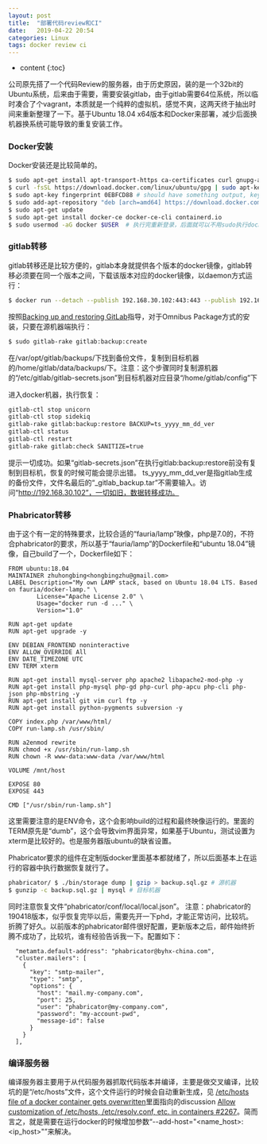 ```yaml
---
layout: post
title:  "部署代码review和CI"
date:   2019-04-22 20:54
categories: Linux
tags: docker review ci
---
```


* content
{:toc}

公司原先搭了一个代码Review的服务器，由于历史原因，装的是一个32bit的Ubuntu系统，后来由于需要，需要安装gitlab，由于gitlab需要64位系统，所以临时凑合了个vagrant，本质就是一个纯粹的虚拟机，感觉不爽，这两天终于抽出时间来重新整理了一下。基于Ubuntu 18.04 x64版本和Docker来部署，减少后面换机器换系统可能导致的重复安装工作。

### Docker安装
Docker安装还是比较简单的。
```bash
$ sudo apt-get install apt-transport-https ca-certificates curl gnupg-agent software-properties-common
$ curl -fsSL https://download.docker.com/linux/ubuntu/gpg | sudo apt-key add -
$ sudo apt-key fingerprint 0EBFCD88 # should have something output, key 9DC8 5822 9FC7 DD38 854A E2D8 8D81 803C 0EBF CD88
$ sudo add-apt-repository "deb [arch=amd64] https://download.docker.com/linux/ubuntu $(lsb_release -cs) stable"
$ sudo apt-get update
$ sudo apt-get install docker-ce docker-ce-cli containerd.io
$ sudo usermod -aG docker $USER  # 执行完重新登录，后面就可以不用sudo执行docker命令了。
```

### gitlab转移
gitlab转移还是比较方便的，gitlab本身就提供各个版本的docker镜像，gitlab转移必须要在同一个版本之间，下载该版本对应的docker镜像，以daemon方式运行：
```bash
$ docker run --detach --publish 192.168.30.102:443:443 --publish 192.168.30.102:80:80 --publish 8222:22 --restart always --volume /home/gitlab/config:/etc/gitlab --volume /home/gitlab/logs:/var/log/gitlab --volume /home/gitlab/data:/var/opt/gitlab gitlab/gitlab-ce:9.5.4-ce.0
```
按照[Backing up and restoring GitLab](https://gitlab.com/gitlab-org/gitlab-ce/blob/7e3bb679a92156304972e2db1ae49c9b0e4cd188/doc/raketasks/backup_restore.md#restore-prerequisites)指导，对于Omnibus Package方式的安装，只要在源机器端执行：
```bash
$ sudo gitlab-rake gitlab:backup:create
```
在/var/opt/gitlab/backups/下找到备份文件，复制到目标机器的/home/gitlab/data/backups/下。注意：这个步骤同时复制源机器的“/etc/gitlab/gitlab-secrets.json”到目标机器对应目录“/home/gitlab/config”下

进入docker机器，执行恢复：
```bash
gitlab-ctl stop unicorn
gitlab-ctl stop sidekiq
gitlab-rake gitlab:backup:restore BACKUP=ts_yyyy_mm_dd_ver
gitlab-ctl status
gitlab-ctl restart
gitlab-rake gitlab:check SANITIZE=true
```
提示一切成功。如果“gitlab-secrets.json”在执行gitlab:backup:restore前没有复制到目标机，恢复的时候可能会提示出错。
ts\_yyyy\_mm\_dd\_ver是指gitlab生成的备份文件，文件名最后的“\_gitlab\_backup.tar”不需要输入。访问“http://192.168.30.102”，一切如旧，数据转移成功。

### Phabricator转移
由于这个有一定的特殊要求，比较合适的“fauria/lamp”映像，php是7.0的，不符合phabricator的要求，所以基于“fauria/lamp”的Dockerfile和“ubuntu 18.04”镜像，自己build了一个，Dockerfile如下：
```
FROM ubuntu:18.04
MAINTAINER zhuhongbing<hongbingzhu@gmail.com>
LABEL Description="My own LAMP stack, based on Ubuntu 18.04 LTS. Based on fauria/docker-lamp." \
        License="Apache License 2.0" \
        Usage="docker run -d ..." \
        Version="1.0"

RUN apt-get update
RUN apt-get upgrade -y

ENV DEBIAN_FRONTEND noninteractive
ENV ALLOW_OVERRIDE All
ENV DATE_TIMEZONE UTC
ENV TERM xterm

RUN apt-get install mysql-server php apache2 libapache2-mod-php -y
RUN apt-get install php-mysql php-gd php-curl php-apcu php-cli php-json php-mbstring -y
RUN apt-get install git vim curl ftp -y
RUN apt-get install python-pygments subversion -y

COPY index.php /var/www/html/
COPY run-lamp.sh /usr/sbin/

RUN a2enmod rewrite
RUN chmod +x /usr/sbin/run-lamp.sh
RUN chown -R www-data:www-data /var/www/html

VOLUME /mnt/host

EXPOSE 80
EXPOSE 443

CMD ["/usr/sbin/run-lamp.sh"]
```

这里需要注意的是ENV命令，这个会影响build的过程和最终映像运行的。里面的TERM原先是“dumb”，这个会导致vim界面异常，如果基于Ubuntu，测试设置为xterm是比较好的。也是服务器版ubuntu的缺省设置。

Phabricator要求的组件在定制版docker里面基本都就绪了，所以后面基本上在运行的容器中执行数据恢复就行了。

```bash
phabricator/ $ ./bin/storage dump | gzip > backup.sql.gz # 源机器
$ gunzip -c backup.sql.gz | mysql # 目标机器
```
同时注意恢复文件“phabricator/conf/local/local.json”。
注意：phabricator的190418版本，似乎恢复完毕以后，需要先开一下phd，才能正常访问，比较坑。折腾了好久。以前版本的phabricator邮件很好配置，更新版本之后，邮件始终折腾不成功了，比较坑，谁有经验告诉我一下。配置如下：
```
  "metamta.default-address": "phabricator@byhx-china.com",
  "cluster.mailers": [
    {
      "key": "smtp-mailer",
      "type": "smtp",
      "options": {
        "host": "mail.my-company.com",
        "port": 25,
        "user": "phabricator@my-company.com",
        "password": "my-account-pwd",
        "message-id": false
      }
    }
  ],
```

### 编译服务器
编译服务器主要用于从代码服务器抓取代码版本并编译，主要是做交叉编译，比较坑的是“/etc/hosts”文件，这个文件运行的时候会自动重新生成，见
[/etc/hosts file of a docker container gets overwritten](https://stackoverflow.com/questions/27521678/etc-hosts-file-of-a-docker-container-gets-overwritten)里面指向的discussion [Allow customization of /etc/hosts, /etc/resolv.conf, etc. in containers #2267](https://github.com/moby/moby/issues/2267)。简而言之，就是需要在运行docker的时候增加参数“--add-host="&lt;name\_host>:&lt;ip\_host>"”来解决。